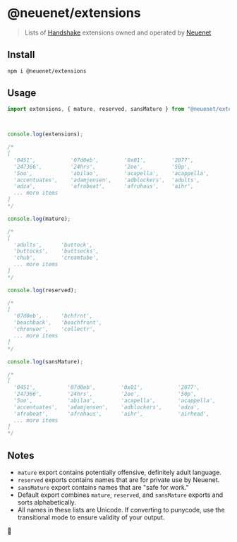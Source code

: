 # @neuenet/extensions

> Lists of [Handshake](https://handshake.org) extensions owned and operated by [Neuenet](https://registry.neuenet/)



## Install

```sh
npm i @neuenet/extensions
```



## Usage

```ts
import extensions, { mature, reserved, sansMature } from "@neuenet/extensions";



console.log(extensions);

/*
[
  '0451',           '07d0eb',        '0x01',        '2077',
  '247366',         '24hrs',         '2oo',         '50p',
  '5oo',            'abilao',        'acapella',    'acappella',
  'accentuates',    'adamjensen',    'adblockers',  'adults',
  'adza',           'afrobeat',      'afrohaus',    'aihr',
  ... more items
]
*/

console.log(mature);

/*
[
  'adults',      'buttock',
  'buttocks',    'buttsecks',
  'chub',        'creamtube',
  ... more items
]
*/

console.log(reserved);

/*
[
  '07d0eb',      'bchfrnt',
  'beachback',   'beachfront',
  'chronver',    'collectr',
  ... more items
]
*/

console.log(sansMature);

/*
[
  '0451',          '07d0eb',        '0x01',           '2077',
  '247366',        '24hrs',         '2oo',            '50p',
  '5oo',           'abilao',        'acapella',       'acappella',
  'accentuates',   'adamjensen',    'adblockers',     'adza',
  'afrobeat',      'afrohaus',      'aihr',           'airhead',
  ... more items
]
*/
```



## Notes

- `mature` export contains potentially offensive, definitely adult language.
- `reserved` exports contains names that are for private use by Neuenet.
- `sansMature` export contains names that are "safe for work."
- Default export combines `mature`, `reserved`,  and `sansMature` exports and sorts alphabetically.
- All names in these lists are Unicode. If converting to punycode, use the transitional mode to ensure validity of your output.



🤝
